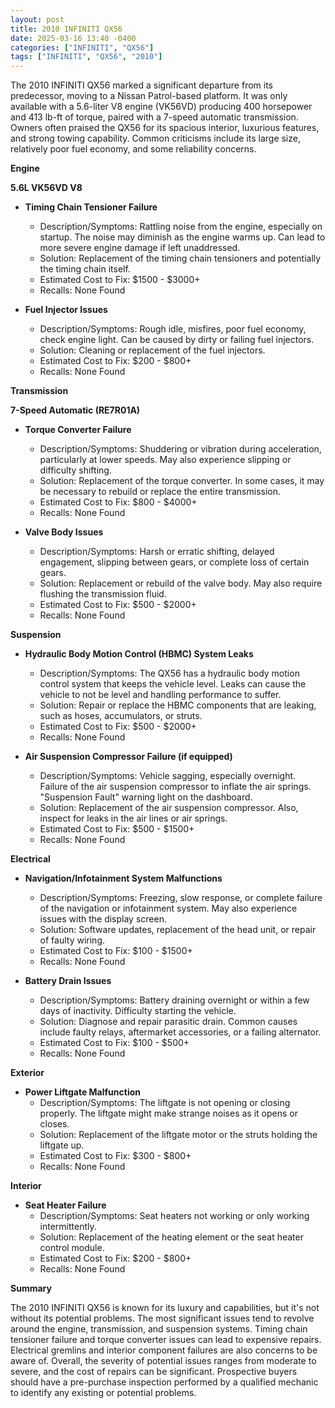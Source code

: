 ```yaml
---
layout: post
title: 2010 INFINITI QX56
date: 2025-03-16 13:40 -0400
categories: ["INFINITI", "QX56"]
tags: ["INFINITI", "QX56", "2010"]
---
```

The 2010 INFINITI QX56 marked a significant departure from its predecessor, moving to a Nissan Patrol-based platform. It was only available with a 5.6-liter V8 engine (VK56VD) producing 400 horsepower and 413 lb-ft of torque, paired with a 7-speed automatic transmission. Owners often praised the QX56 for its spacious interior, luxurious features, and strong towing capability. Common criticisms include its large size, relatively poor fuel economy, and some reliability concerns.

**Engine**

**5.6L VK56VD V8**

*   **Timing Chain Tensioner Failure**
    *   Description/Symptoms: Rattling noise from the engine, especially on startup. The noise may diminish as the engine warms up. Can lead to more severe engine damage if left unaddressed.
    *   Solution: Replacement of the timing chain tensioners and potentially the timing chain itself.
    *   Estimated Cost to Fix: $1500 - $3000+
    *   Recalls: None Found

*   **Fuel Injector Issues**
    *   Description/Symptoms: Rough idle, misfires, poor fuel economy, check engine light. Can be caused by dirty or failing fuel injectors.
    *   Solution: Cleaning or replacement of the fuel injectors.
    *   Estimated Cost to Fix: $200 - $800+
    *   Recalls: None Found

**Transmission**

**7-Speed Automatic (RE7R01A)**

*   **Torque Converter Failure**
    *   Description/Symptoms: Shuddering or vibration during acceleration, particularly at lower speeds. May also experience slipping or difficulty shifting.
    *   Solution: Replacement of the torque converter. In some cases, it may be necessary to rebuild or replace the entire transmission.
    *   Estimated Cost to Fix: $800 - $4000+
    *   Recalls: None Found

*   **Valve Body Issues**
    *   Description/Symptoms: Harsh or erratic shifting, delayed engagement, slipping between gears, or complete loss of certain gears.
    *   Solution: Replacement or rebuild of the valve body. May also require flushing the transmission fluid.
    *   Estimated Cost to Fix: $500 - $2000+
    *   Recalls: None Found

**Suspension**

*   **Hydraulic Body Motion Control (HBMC) System Leaks**
    *   Description/Symptoms: The QX56 has a hydraulic body motion control system that keeps the vehicle level. Leaks can cause the vehicle to not be level and handling performance to suffer.
    *   Solution: Repair or replace the HBMC components that are leaking, such as hoses, accumulators, or struts.
    *   Estimated Cost to Fix: $500 - $2000+
    *   Recalls: None Found

*   **Air Suspension Compressor Failure (if equipped)**
    *   Description/Symptoms: Vehicle sagging, especially overnight. Failure of the air suspension compressor to inflate the air springs. "Suspension Fault" warning light on the dashboard.
    *   Solution: Replacement of the air suspension compressor. Also, inspect for leaks in the air lines or air springs.
    *   Estimated Cost to Fix: $500 - $1500+
    *   Recalls: None Found

**Electrical**

*   **Navigation/Infotainment System Malfunctions**
    *   Description/Symptoms: Freezing, slow response, or complete failure of the navigation or infotainment system. May also experience issues with the display screen.
    *   Solution: Software updates, replacement of the head unit, or repair of faulty wiring.
    *   Estimated Cost to Fix: $100 - $1500+
    *   Recalls: None Found

*   **Battery Drain Issues**
    *   Description/Symptoms: Battery draining overnight or within a few days of inactivity. Difficulty starting the vehicle.
    *   Solution: Diagnose and repair parasitic drain. Common causes include faulty relays, aftermarket accessories, or a failing alternator.
    *   Estimated Cost to Fix: $100 - $500+
    *   Recalls: None Found

**Exterior**

*   **Power Liftgate Malfunction**
    *   Description/Symptoms: The liftgate is not opening or closing properly. The liftgate might make strange noises as it opens or closes.
    *   Solution: Replacement of the liftgate motor or the struts holding the liftgate up.
    *   Estimated Cost to Fix: $300 - $800+
    *   Recalls: None Found

**Interior**

*   **Seat Heater Failure**
    *   Description/Symptoms: Seat heaters not working or only working intermittently.
    *   Solution: Replacement of the heating element or the seat heater control module.
    *   Estimated Cost to Fix: $200 - $800+
    *   Recalls: None Found

**Summary**

The 2010 INFINITI QX56 is known for its luxury and capabilities, but it's not without its potential problems. The most significant issues tend to revolve around the engine, transmission, and suspension systems. Timing chain tensioner failure and torque converter issues can lead to expensive repairs. Electrical gremlins and interior component failures are also concerns to be aware of. Overall, the severity of potential issues ranges from moderate to severe, and the cost of repairs can be significant. Prospective buyers should have a pre-purchase inspection performed by a qualified mechanic to identify any existing or potential problems.

